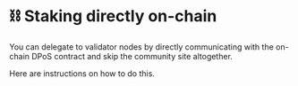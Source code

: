 # ⛓ Staking directly on-chain

You can delegate to validator nodes by directly communicating with the on-chain DPoS contract and skip the community site altogether.&#x20;

Here are instructions on how to do this.&#x20;



